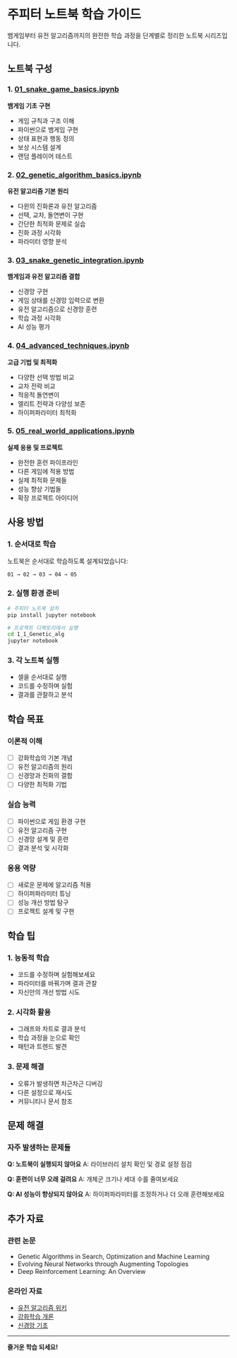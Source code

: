 # 주피터 노트북 학습 가이드

뱀게임부터 유전 알고리즘까지의 완전한 학습 과정을 단계별로 정리한 노트북 시리즈입니다.

## 노트북 구성

### 1. [01_snake_game_basics.ipynb](01_snake_game_basics.ipynb)
**뱀게임 기초 구현**
- 게임 규칙과 구조 이해
- 파이썬으로 뱀게임 구현
- 상태 표현과 행동 정의
- 보상 시스템 설계
- 랜덤 플레이어 테스트

### 2. [02_genetic_algorithm_basics.ipynb](02_genetic_algorithm_basics.ipynb)
**유전 알고리즘 기본 원리**
- 다윈의 진화론과 유전 알고리즘
- 선택, 교차, 돌연변이 구현
- 간단한 최적화 문제로 실습
- 진화 과정 시각화
- 파라미터 영향 분석

### 3. [03_snake_genetic_integration.ipynb](03_snake_genetic_integration.ipynb)
**뱀게임과 유전 알고리즘 결합**
- 신경망 구현
- 게임 상태를 신경망 입력으로 변환
- 유전 알고리즘으로 신경망 훈련
- 학습 과정 시각화
- AI 성능 평가

### 4. [04_advanced_techniques.ipynb](04_advanced_techniques.ipynb)
**고급 기법 및 최적화**
- 다양한 선택 방법 비교
- 교차 전략 비교
- 적응적 돌연변이
- 엘리트 전략과 다양성 보존
- 하이퍼파라미터 최적화

### 5. [05_real_world_applications.ipynb](05_real_world_applications.ipynb)
**실제 응용 및 프로젝트**
- 완전한 훈련 파이프라인
- 다른 게임에 적용 방법
- 실제 최적화 문제들
- 성능 향상 기법들
- 확장 프로젝트 아이디어

## 사용 방법

### 1. 순서대로 학습
노트북은 순서대로 학습하도록 설계되었습니다:
```
01 → 02 → 03 → 04 → 05
```

### 2. 실행 환경 준비
```bash
# 주피터 노트북 설치
pip install jupyter notebook

# 프로젝트 디렉토리에서 실행
cd 1_1_Genetic_alg
jupyter notebook
```

### 3. 각 노트북 실행
- 셀을 순서대로 실행
- 코드를 수정하며 실험
- 결과를 관찰하고 분석

## 학습 목표

### 이론적 이해
- [ ] 강화학습의 기본 개념
- [ ] 유전 알고리즘의 원리
- [ ] 신경망과 진화의 결합
- [ ] 다양한 최적화 기법

### 실습 능력
- [ ] 파이썬으로 게임 환경 구현
- [ ] 유전 알고리즘 구현
- [ ] 신경망 설계 및 훈련
- [ ] 결과 분석 및 시각화

### 응용 역량
- [ ] 새로운 문제에 알고리즘 적용
- [ ] 하이퍼파라미터 튜닝
- [ ] 성능 개선 방법 탐구
- [ ] 프로젝트 설계 및 구현

## 학습 팁

### 1. 능동적 학습
- 코드를 수정하며 실험해보세요
- 파라미터를 바꿔가며 결과 관찰
- 자신만의 개선 방법 시도

### 2. 시각화 활용
- 그래프와 차트로 결과 분석
- 학습 과정을 눈으로 확인
- 패턴과 트렌드 발견

### 3. 문제 해결
- 오류가 발생하면 차근차근 디버깅
- 다른 설정으로 재시도
- 커뮤니티나 문서 참조

## 문제 해결

### 자주 발생하는 문제들

**Q: 노트북이 실행되지 않아요**
A: 라이브러리 설치 확인 및 경로 설정 점검

**Q: 훈련이 너무 오래 걸려요**
A: 개체군 크기나 세대 수를 줄여보세요

**Q: AI 성능이 향상되지 않아요**
A: 하이퍼파라미터를 조정하거나 더 오래 훈련해보세요

## 추가 자료

### 관련 논문
- Genetic Algorithms in Search, Optimization and Machine Learning
- Evolving Neural Networks through Augmenting Topologies
- Deep Reinforcement Learning: An Overview

### 온라인 자료
- [유전 알고리즘 위키](https://en.wikipedia.org/wiki/Genetic_algorithm)
- [강화학습 개론](https://www.sutton-barto.com/)
- [신경망 기초](https://www.deeplearningbook.org/)

---

**즐거운 학습 되세요!**
